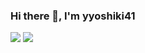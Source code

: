 ### Hi there 👋, I'm yyoshiki41

![](https://github-readme-stats.vercel.app/api?username=yyoshiki41&count_private=true&show_icons=true&theme=great-gatsby)
![](https://github-readme-stats.vercel.app/api/top-langs/?username=yyoshiki41&layout=compact&hide=matlab&theme=great-gatsby)
